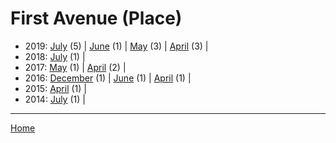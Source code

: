 # First Avenue (Place)

  * 2019: 
      [July](./first-avenue-place-2019-07.md) (5) | 
      [June](./first-avenue-place-2019-06.md) (1) | 
      [May](./first-avenue-place-2019-05.md) (3) | 
      [April](./first-avenue-place-2019-04.md) (3) | 
  * 2018: 
      [July](./first-avenue-place-2018-07.md) (1) | 
  * 2017: 
      [May](./first-avenue-place-2017-05.md) (1) | 
      [April](./first-avenue-place-2017-04.md) (2) | 
  * 2016: 
      [December](./first-avenue-place-2016-12.md) (1) | 
      [June](./first-avenue-place-2016-06.md) (1) | 
      [April](./first-avenue-place-2016-04.md) (1) | 
  * 2015: 
      [April](./first-avenue-place-2015-04.md) (1) | 
  * 2014: 
      [July](./first-avenue-place-2014-07.md) (1) | 

----

[Home](../)
